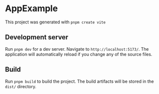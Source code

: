 # AppExample

This project was generated with `pnpm create vite`

## Development server

Run `pnpm dev` for a dev server. Navigate to `http://localhost:5173/`. The application will automatically reload if you change any of the source files.

## Build

Run `pnpm build` to build the project. The build artifacts will be stored in the `dist/` directory.
